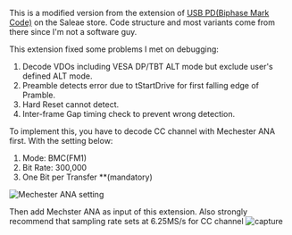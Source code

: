 This is a modified version from the extension of [USB PD(Biphase Mark Code)](https://github.com/saleae/hla-usb-pd) on the Saleae store. Code structure and most variants come from there since I'm not a software guy. 

This extension fixed some problems I met on debugging:
   1. Decode VDOs including VESA DP/TBT ALT mode but exclude user's defined ALT mode.
   2. Preamble detects error due to tStartDrive for first falling edge of Pramble.
   3. Hard Reset cannot detect.
   4. Inter-frame Gap timing check to prevent wrong detection. 

To implement this, you have to decode CC channel with Mechester ANA first. With the setting below:
   1. Mode: BMC(FM1)
   2. Bit Rate: 300,000
   3. One Bit per Transfer **(mandatory)
   
![Mechester ANA setting](https://user-images.githubusercontent.com/121099078/210613113-71d586c9-be14-45b8-88ba-be48b79a7ce8.jpg)

Then add Mechster ANA as input of this extension. Also strongly recommend that sampling rate sets at 6.25MS/s for CC channel
![capture](https://user-images.githubusercontent.com/121099078/210613391-19c1c583-07c6-40f9-bff6-87f84debb1ac.jpg)
